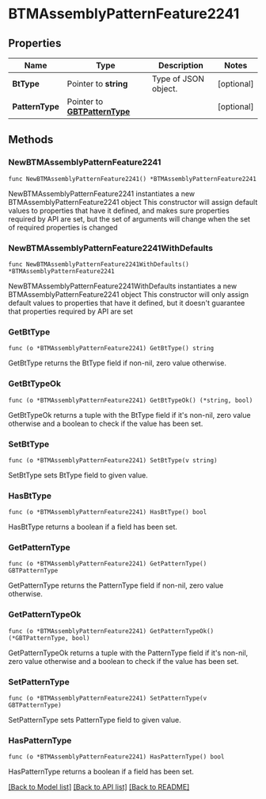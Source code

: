# BTMAssemblyPatternFeature2241

## Properties

Name | Type | Description | Notes
------------ | ------------- | ------------- | -------------
**BtType** | Pointer to **string** | Type of JSON object. | [optional] 
**PatternType** | Pointer to [**GBTPatternType**](GBTPatternType.md) |  | [optional] 

## Methods

### NewBTMAssemblyPatternFeature2241

`func NewBTMAssemblyPatternFeature2241() *BTMAssemblyPatternFeature2241`

NewBTMAssemblyPatternFeature2241 instantiates a new BTMAssemblyPatternFeature2241 object
This constructor will assign default values to properties that have it defined,
and makes sure properties required by API are set, but the set of arguments
will change when the set of required properties is changed

### NewBTMAssemblyPatternFeature2241WithDefaults

`func NewBTMAssemblyPatternFeature2241WithDefaults() *BTMAssemblyPatternFeature2241`

NewBTMAssemblyPatternFeature2241WithDefaults instantiates a new BTMAssemblyPatternFeature2241 object
This constructor will only assign default values to properties that have it defined,
but it doesn't guarantee that properties required by API are set

### GetBtType

`func (o *BTMAssemblyPatternFeature2241) GetBtType() string`

GetBtType returns the BtType field if non-nil, zero value otherwise.

### GetBtTypeOk

`func (o *BTMAssemblyPatternFeature2241) GetBtTypeOk() (*string, bool)`

GetBtTypeOk returns a tuple with the BtType field if it's non-nil, zero value otherwise
and a boolean to check if the value has been set.

### SetBtType

`func (o *BTMAssemblyPatternFeature2241) SetBtType(v string)`

SetBtType sets BtType field to given value.

### HasBtType

`func (o *BTMAssemblyPatternFeature2241) HasBtType() bool`

HasBtType returns a boolean if a field has been set.

### GetPatternType

`func (o *BTMAssemblyPatternFeature2241) GetPatternType() GBTPatternType`

GetPatternType returns the PatternType field if non-nil, zero value otherwise.

### GetPatternTypeOk

`func (o *BTMAssemblyPatternFeature2241) GetPatternTypeOk() (*GBTPatternType, bool)`

GetPatternTypeOk returns a tuple with the PatternType field if it's non-nil, zero value otherwise
and a boolean to check if the value has been set.

### SetPatternType

`func (o *BTMAssemblyPatternFeature2241) SetPatternType(v GBTPatternType)`

SetPatternType sets PatternType field to given value.

### HasPatternType

`func (o *BTMAssemblyPatternFeature2241) HasPatternType() bool`

HasPatternType returns a boolean if a field has been set.


[[Back to Model list]](../README.md#documentation-for-models) [[Back to API list]](../README.md#documentation-for-api-endpoints) [[Back to README]](../README.md)


